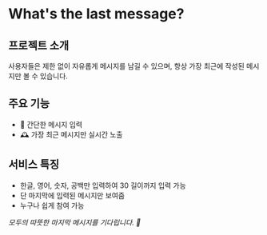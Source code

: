 # What's the last message?
## 프로젝트 소개
사용자들은 제한 없이 자유롭게 메시지를 남길 수 있으며, 항상 가장 최근에 작성된 메시지만 볼 수 있습니다.

## 주요 기능
- 💬 간단한 메시지 입력
- 🕰️ 가장 최근 메시지만 실시간 노출

## 서비스 특징
- 한글, 영어, 숫자, 공백만 입력하여 30 길이까지 입력 가능
- 단 마지막에 입력된 메시지만 보여줌
- 누구나 쉽게 참여 가능

*모두의 따뜻한 마지막 메시지를 기다립니다. 🌈*
